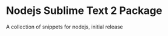 Nodejs Sublime Text 2 Package
=============================

A collection of snippets for nodejs, initial release